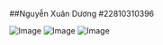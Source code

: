 ##Nguyễn Xuân Dương
#22810310396


![Image](https://github.com/user-attachments/assets/84e368af-a51c-45a5-98d4-7d73a45e7d2b)
![Image](https://github.com/user-attachments/assets/0f0ef4f8-6fa6-48c1-b5c9-0c878f1f50b4)
![Image](https://github.com/user-attachments/assets/08809541-00c1-4e5c-890a-34719dc073d4)
